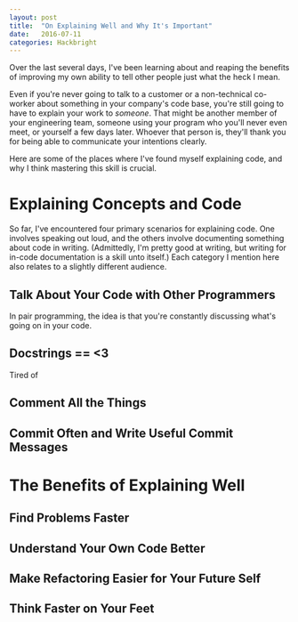 ```yaml
---
layout: post
title:  "On Explaining Well and Why It's Important"
date:   2016-07-11
categories: Hackbright
---
```


Over the last several days, I've been learning about and reaping the benefits of improving my own ability to tell other people just what the heck I mean. 

Even if you're never going to talk to a customer or a non-technical co-worker about something in your company's code base, you're still going to have to explain your work to *someone*. That might be another member of your engineering team, someone using your program who you'll never even meet, or yourself a few days later. Whoever that person is, they'll thank you for being able to communicate your intentions clearly. 

Here are some of the places where I've found myself explaining code, and why I think mastering this skill is crucial.

# Explaining Concepts and Code

So far, I've encountered four primary scenarios for explaining code. One involves speaking out loud, and the others involve documenting something about code in writing. (Admittedly, I'm pretty good at writing, but writing for in-code documentation is a skill unto itself.) Each category I mention here also relates to a slightly different audience. 

## Talk About Your Code with Other Programmers

In pair programming, the idea is that you're constantly discussing what's going on in your code. 

## Docstrings == <3
Tired of 

## Comment All the Things

## Commit Often and Write Useful Commit Messages

# The Benefits of Explaining Well

## Find Problems Faster

## Understand Your Own Code Better

## Make Refactoring Easier for Your Future Self

## Think Faster on Your Feet





